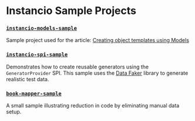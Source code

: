 # Instancio Sample Projects

### [`instancio-models-sample`](instancio-models-sample)

Sample project used for the article: [Creating object templates using Models](https://www.instancio.org/articles/creating-object-templates-using-models/)

### [`instancio-spi-sample`](instancio-spi-sample)

Demonstrates how to create reusable generators using the `GeneratorProvider` SPI.
This sample uses the [Data Faker](https://github.com/datafaker-net/datafaker) library to generate realistic test data.

### [`book-mapper-sample`](book-mapper-sample)

A small sample illustrating reduction in code by eliminating manual data setup.

